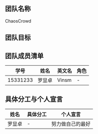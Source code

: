 ## 团队名称
ChaosCrowd

## 团队目标


## 团队成员清单
学号|姓名|英文名|角色
-|-|-|-
15331233|罗显卓|Vinsm|-

## 具体分工与个人宣言
姓名|具体分工|个人宣言
-|-|-
罗显卓|-|努力做自己的最好
